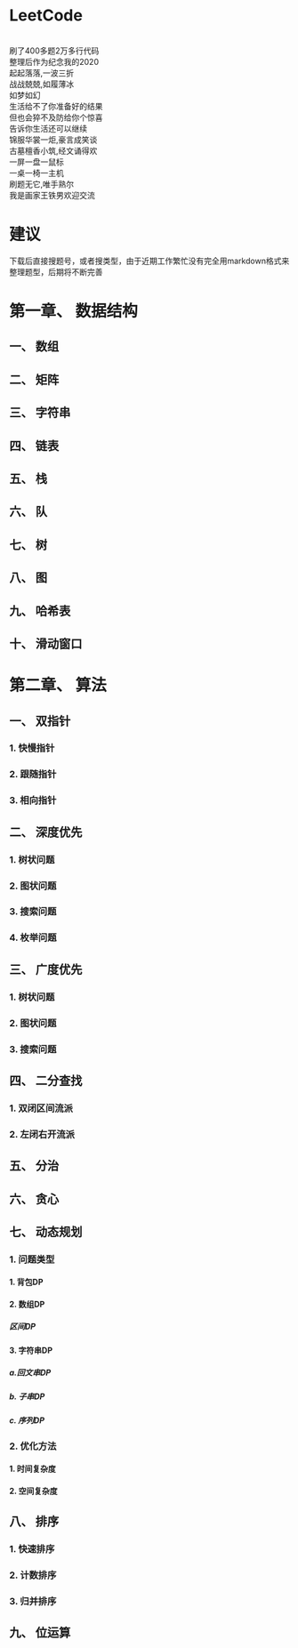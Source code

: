 # LeetCode
<br/>
刷了400多题2万多行代码
<br/>
整理后作为纪念我的2020
<br/>
起起落落,一波三折
<br/>
战战兢兢,如履薄冰
<br/>
如梦如幻
<br/>
生活给不了你准备好的结果
<br/>
但也会猝不及防给你个惊喜
<br/>
告诉你生活还可以继续
<br/>
锦服华裳一炬,豪言成笑谈
<br/>
古墓檀香小筑,经文诵得欢
<br/>
一屏一盘一鼠标
<br/>
一桌一椅一主机
<br/>
刷题无它,唯手熟尔
<br/>
我是画家王铁男欢迎交流
<br/>

# 建议
下载后直接搜题号，或者搜类型，由于近期工作繁忙没有完全用markdown格式来整理题型，后期将不断完善

# 第一章、 数据结构
## 一、 数组
## 二、 矩阵
## 三、 字符串
## 四、 链表
## 五、 栈
## 六、 队
## 七、 树
## 八、 图
## 九、 哈希表
## 十、 滑动窗口
# 第二章、 算法
## 一、 双指针
### 1. 快慢指针
### 2. 跟随指针
### 3. 相向指针
## 二、 深度优先
### 1. 树状问题
### 2. 图状问题
### 3. 搜索问题
### 4. 枚举问题
## 三、 广度优先
### 1. 树状问题
### 2. 图状问题
### 3. 搜索问题
## 四、 二分查找
### 1. 双闭区间流派
### 2. 左闭右开流派
## 五、 分治
## 六、 贪心
## 七、 动态规划
### 1. 问题类型
#### 1. 背包DP
#### 2. 数组DP
##### 区间DP
#### 3. 字符串DP
##### a.回文串DP
##### b. 子串DP
##### c. 序列DP
### 2. 优化方法
#### 1. 时间复杂度
#### 2. 空间复杂度
## 八、 排序
### 1. 快速排序
### 2. 计数排序
### 3. 归并排序
## 九、 位运算
